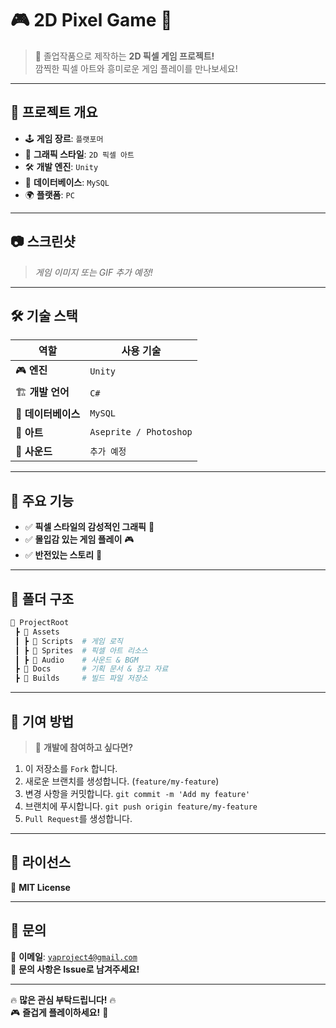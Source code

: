 # 🎮 **2D Pixel Game** 🎨  
> 🚀 졸업작품으로 제작하는 **2D 픽셀 게임 프로젝트!**  
> 깜찍한 픽셀 아트와 흥미로운 게임 플레이를 만나보세요!  

---

## 🌟 **프로젝트 개요**
- 🕹️ **게임 장르**: `플랫포머`  
- 🎨 **그래픽 스타일**: `2D 픽셀 아트`  
- 🛠️ **개발 엔진**: `Unity`  
- 💾 **데이터베이스**: `MySQL`  
- 🌍 **플랫폼**: `PC`  

---

## 📷 **스크린샷**
> *게임 이미지 또는 GIF 추가 예정!*  

---

## 🛠 **기술 스택**
| 역할 | 사용 기술 |
|------|----------|
| 🎮 **엔진** | `Unity` |
| 🏗️ **개발 언어** | `C#` |
| 💾 **데이터베이스** | `MySQL` |
| 🎨 **아트** | `Aseprite / Photoshop` |
| 🎵 **사운드** | `추가 예정` |

---

## 📌 **주요 기능**
- ✅ **픽셀 스타일의 감성적인 그래픽** 🎨  
- ✅ **몰입감 있는 게임 플레이** 🎮  
- ✅ **반전있는 스토리** 🫢

---

## 📂 **폴더 구조**
```bash
📂 ProjectRoot
 ┣ 📂 Assets
 ┃ ┣ 📂 Scripts  # 게임 로직
 ┃ ┣ 📂 Sprites  # 픽셀 아트 리소스
 ┃ ┣ 📂 Audio    # 사운드 & BGM
 ┣ 📂 Docs       # 기획 문서 & 참고 자료
 ┣ 📂 Builds     # 빌드 파일 저장소
```

---

## 🤝 **기여 방법**
> 🎯 **개발에 참여하고 싶다면?**  


1. 이 저장소를 `Fork` 합니다.  
2. 새로운 브랜치를 생성합니다. (`feature/my-feature`)  
3. 변경 사항을 커밋합니다.  `git commit -m 'Add my feature'` 
4. 브랜치에 푸시합니다.  `git push origin feature/my-feature`   
5. `Pull Request`를 생성합니다.  

---

## 📜 **라이선스**
📝 **MIT License**  

---

## 🙌 **문의**
📧 **이메일**: [`yaproject4@gmail.com`](mailto:yaproject4@gmail.com)  
💬 **문의 사항은 Issue로 남겨주세요!**  

---

🔥 **많은 관심 부탁드립니다!** 🔥  
🎮 **즐겁게 플레이하세요!** 🚀  

